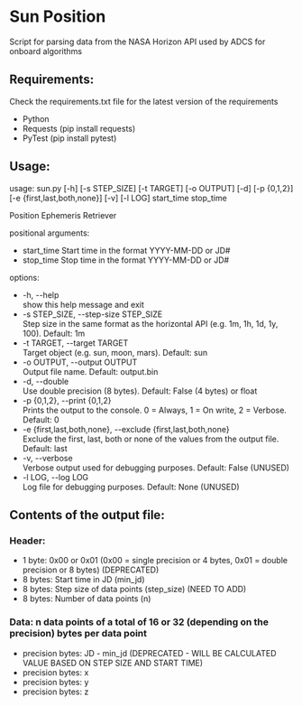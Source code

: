 # Sun Position 

Script for parsing data from the NASA Horizon API used by ADCS for onboard algorithms

## Requirements:
Check the requirements.txt file for the latest version of the requirements
- Python
- Requests (pip install requests)
- PyTest (pip install pytest)

## Usage:
usage: sun.py [-h] [-s STEP_SIZE] [-t TARGET] [-o OUTPUT] [-d] [-p {0,1,2}] [-e {first,last,both,none}] [-v] [-l LOG] start_time stop_time

Position Ephemeris Retriever

positional arguments:
-  start_time            Start time in the format YYYY-MM-DD or JD#
-  stop_time             Stop time in the format YYYY-MM-DD or JD#

options:
-  -h, --help           <br>
show this help message and exit
-  -s STEP_SIZE, --step-size STEP_SIZE <br>
                        Step size in the same format as the horizontal API (e.g. 1m, 1h, 1d, 1y, 100). Default: 1m
-  -t TARGET, --target TARGET <br>
                        Target object (e.g. sun, moon, mars). Default: sun
-  -o OUTPUT, --output OUTPUT <br>
                        Output file name. Default: output.bin
-  -d, --double       <br>
Use double precision (8 bytes). Default: False (4 bytes) or float
-  -p {0,1,2}, --print {0,1,2} <br>
                        Prints the output to the console. 0 = Always, 1 = On write, 2 = Verbose. Default: 0
-  -e {first,last,both,none}, --exclude {first,last,both,none} <br>
                        Exclude the first, last, both or none of the values from the output file. Default: last
-  -v, --verbose        <br> Verbose output used for debugging purposes. Default: False (UNUSED)
-  -l LOG, --log LOG      <br>Log file for debugging purposes. Default: None (UNUSED)

## Contents of the output file:
### Header:
- 1 byte: 0x00 or 0x01 (0x00 = single precision or 4 bytes, 0x01 = double precision or 8 bytes) (DEPRECATED)
- 8 bytes: Start time in JD (min_jd)
- 8 bytes: Step size of data points (step_size) (NEED TO ADD)
- 8 bytes: Number of data points (n)

### Data: n data points of a total of 16 or 32 (depending on the precision) bytes per data point
- precision bytes: JD - min_jd (DEPRECATED - WILL BE CALCULATED VALUE BASED ON STEP SIZE AND START TIME)
- precision bytes: x
- precision bytes: y
- precision bytes: z
